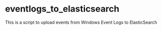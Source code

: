 # eventlogs_to_elasticsearch
This is a script to upload events from Windows Event Logs to ElasticSearch
